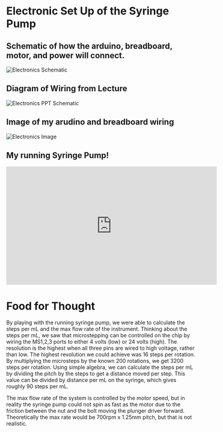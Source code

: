 # Electronic Set Up of the Syringe Pump

## Schematic of how the arduino, breadboard, motor, and power will connect.

![Electronics Schematic](Syringe-Pump/Electronics-Schematic.png)

## Diagram of Wiring from Lecture

![Electronics PPT Schematic](Syringe-Pump/pptschematic.png)

## Image of my arudino and breadboard wiring

![Electronics Image](Syring-Pump/Electronics-Image.png)

## My running Syringe Pump!

<iframe width="560" height="315" src="https://www.youtube.com/embed/B65MKff-elY" title="YouTube video player" frameborder="0" allow="accelerometer; autoplay; clipboard-write; encrypted-media; gyroscope; picture-in-picture" allowfullscreen></iframe>


# Food for Thought
By playing with the running syringe pump, we were able to calculate the steps per mL and the max flow rate of the instrument. Thinking about the steps per mL, we saw that microstepping can be controlled on the chip by wiring the MS1,2,3 ports to either 4 volts (low) or 24 volts (high). The resolution is the highest when all three pins are wired to high voltage, rather than low. The highest revolution we could achieve was 16 steps per rotation. By multiplying the microsteps by the known 200 rotations, we get 3200 steps per rotation. Using simple algebra, we can calculate the steps per mL by dividing the pitch by the steps to get a distance moved per step. This value can be divided by distance per mL on the syringe, which gives roughly 90 steps per mL.

The max flow rate of the system is controlled by the motor speed, but in reality the syringe pump could not spin as fast as the motor due to the friction between the nut and the bolt moving the plunger driver forward. Theoretically the max rate would be 700rpm x 1.25mm pitch, but that is not realistic.
